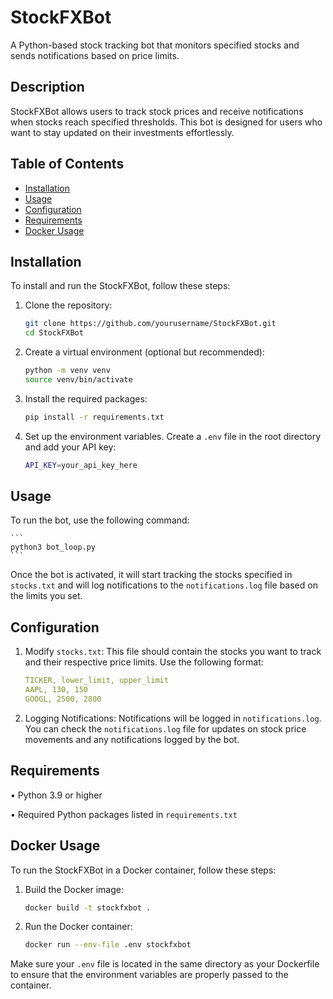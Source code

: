 # StockFXBot

A Python-based stock tracking bot that monitors specified stocks and sends notifications based on price limits.

## Description

StockFXBot allows users to track stock prices and receive notifications when stocks reach specified thresholds. This bot is designed for users who want to stay updated on their investments effortlessly.

## Table of Contents

- [Installation](#installation)
- [Usage](#usage)
- [Configuration](#configuration)
- [Requirements](#requirements)
- [Docker Usage](#docker-usage)

## Installation

To install and run the StockFXBot, follow these steps:

1. Clone the repository:
   ```bash
   git clone https://github.com/yourusername/StockFXBot.git
   cd StockFXBot
   ```

2. Create a virtual environment (optional but recommended):

    ```bash
    python -m venv venv
    source venv/bin/activate
    ```

3. Install the required packages:

    ```bash
    pip install -r requirements.txt
    ```

4. Set up the environment variables. Create a `.env` file in the root directory and add your API key:

    ```bash
    API_KEY=your_api_key_here
    ```

## Usage

To run the bot, use the following command:

    ```
    python3 bot_loop.py
    ```

Once the bot is activated, it will start tracking the stocks specified in `stocks.txt` and will log notifications to the `notifications.log` file based on the limits you set.

## Configuration

1. Modify `stocks.txt`: This file should contain the stocks you want to track and their respective price limits. Use the following format:

    ```yaml
    TICKER, lower_limit, upper_limit
    AAPL, 130, 150
    GOOGL, 2500, 2800
    ```

2. Logging Notifications: Notifications will be logged in `notifications.log`. You can check the `notifications.log` file for updates on stock price movements and any notifications logged by the bot.

## Requirements

• Python 3.9 or higher

• Required Python packages listed in `requirements.txt`

## Docker Usage

To run the StockFXBot in a Docker container, follow these steps:

1. Build the Docker image:

    ```bash
    docker build -t stockfxbot .
    ```

2. Run the Docker container:

    ```bash
    docker run --env-file .env stockfxbot
    ```

Make sure your `.env` file is located in the same directory as your Dockerfile to ensure that the environment variables are properly passed to the container.
